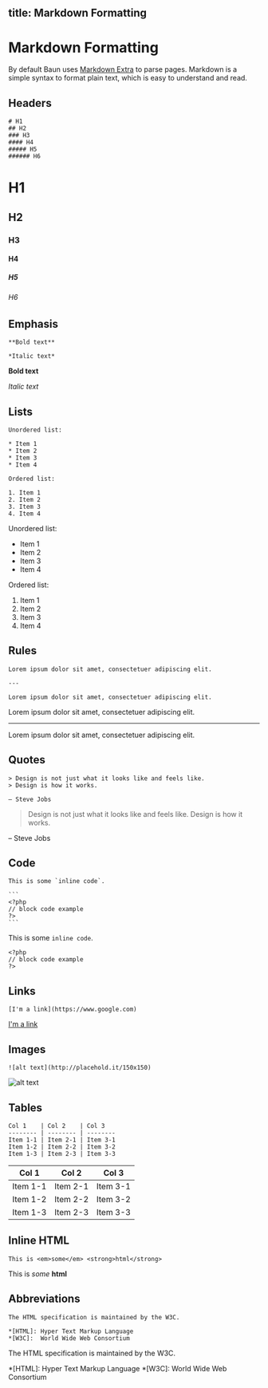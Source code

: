 title: Markdown Formatting
----
# Markdown Formatting

By default Baun uses [Markdown Extra](https://michelf.ca/projects/php-markdown/extra) to parse pages. Markdown
is a simple syntax to format plain text, which is easy to understand and read.

## Headers

    # H1
    ## H2
    ### H3
    #### H4
    ##### H5
    ###### H6

# H1
## H2
### H3
#### H4
##### H5
###### H6

## Emphasis

    **Bold text**

    *Italic text*

**Bold text**

*Italic text*

## Lists

    Unordered list:

    * Item 1
    * Item 2
    * Item 3
    * Item 4

    Ordered list:

    1. Item 1
    2. Item 2
    3. Item 3
    4. Item 4

Unordered list:

* Item 1
* Item 2
* Item 3
* Item 4

Ordered list:

1. Item 1
2. Item 2
3. Item 3
4. Item 4

## Rules

    Lorem ipsum dolor sit amet, consectetuer adipiscing elit.

    ---

    Lorem ipsum dolor sit amet, consectetuer adipiscing elit.

Lorem ipsum dolor sit amet, consectetuer adipiscing elit.

---

Lorem ipsum dolor sit amet, consectetuer adipiscing elit.

## Quotes

    > Design is not just what it looks like and feels like.
    > Design is how it works.

    – Steve Jobs

> Design is not just what it looks like and feels like.
> Design is how it works.

– Steve Jobs

## Code

    This is some `inline code`.

    ```
    <?php
    // block code example
    ?>
    ```

This is some `inline code`.

```
<?php
// block code example
?>
```

## Links

    [I'm a link](https://www.google.com)

[I'm a link](https://www.google.com)

## Images

    ![alt text](http://placehold.it/150x150)

![alt text](http://placehold.it/150x150)

## Tables

    Col 1    | Col 2    | Col 3
    -------- | -------- | --------
    Item 1-1 | Item 2-1 | Item 3-1
    Item 1-2 | Item 2-2 | Item 3-2
    Item 1-3 | Item 2-3 | Item 3-3

Col 1    | Col 2    | Col 3
-------- | -------- | --------
Item 1-1 | Item 2-1 | Item 3-1
Item 1-2 | Item 2-2 | Item 3-2
Item 1-3 | Item 2-3 | Item 3-3

## Inline HTML

    This is <em>some</em> <strong>html</strong>

This is <em>some</em> <strong>html</strong>

## Abbreviations

    The HTML specification is maintained by the W3C.

    *[HTML]: Hyper Text Markup Language
    *[W3C]:  World Wide Web Consortium

The HTML specification is maintained by the W3C.

*[HTML]: Hyper Text Markup Language
*[W3C]:  World Wide Web Consortium